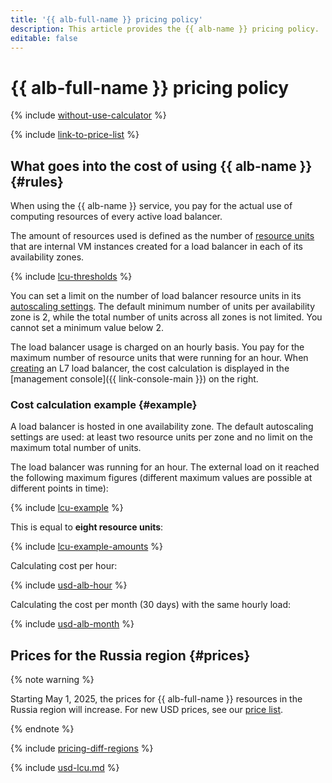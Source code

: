 ```yaml
---
title: '{{ alb-full-name }} pricing policy'
description: This article provides the {{ alb-name }} pricing policy.
editable: false
---
```


# {{ alb-full-name }} pricing policy

{% include [without-use-calculator](../_includes/pricing/without-use-calculator.md) %}

{% include [link-to-price-list](../_includes/pricing/link-to-price-list.md) %}

## What goes into the cost of using {{ alb-name }} {#rules}

When using the {{ alb-name }} service, you pay for the actual use of computing resources of every active load balancer.

The amount of resources used is defined as the number of [resource units](concepts/application-load-balancer.md#lcu-scaling) that are internal VM instances created for a load balancer in each of its availability zones.

{% include [lcu-thresholds](../_includes/application-load-balancer/lcu-thresholds.md) %}

You can set a limit on the number of load balancer resource units in its [autoscaling settings](concepts/application-load-balancer.md#lcu-scaling-settings). The default minimum number of units per availability zone is 2, while the total number of units across all zones is not limited. You cannot set a minimum value below 2.

The load balancer usage is charged on an hourly basis. You pay for the maximum number of resource units that were running for an hour. When [creating](operations/application-load-balancer-create.md) an L7 load balancer, the cost calculation is displayed in the [management console]({{ link-console-main }}) on the right.

### Cost calculation example {#example}

A load balancer is hosted in one availability zone. The default autoscaling settings are used: at least two resource units per zone and no limit on the maximum total number of units.

The load balancer was running for an hour. The external load on it reached the following maximum figures (different maximum values are possible at different points in time):

{% include [lcu-example](../_includes/application-load-balancer/lcu-example.md) %}

This is equal to **eight resource units**:

{% include [lcu-example-amounts](../_includes/application-load-balancer/lcu-example-amounts.md) %}

Calculating cost per hour:




{% include [usd-alb-hour](../_pricing_examples/application-load-balancer/usd-hour.md) %}


Calculating the cost per month (30 days) with the same hourly load:




{% include [usd-alb-month](../_pricing_examples/application-load-balancer/usd-month.md) %}
 


## Prices for the Russia region {#prices}



{% note warning %}

Starting May 1, 2025, the prices for {{ alb-full-name }} resources in the Russia region will increase. For new USD prices, see our [price list](https://yandex.cloud/en/price-list?currency=USD&installationCode=ru&services=dn2unvkm0hrt4fqvm9n7).

{% endnote %}


{% include [pricing-diff-regions](../_includes/pricing-diff-regions.md) %}



{% include [usd-lcu.md](../_pricing/application-load-balancer/usd-lcu.md) %}

 

